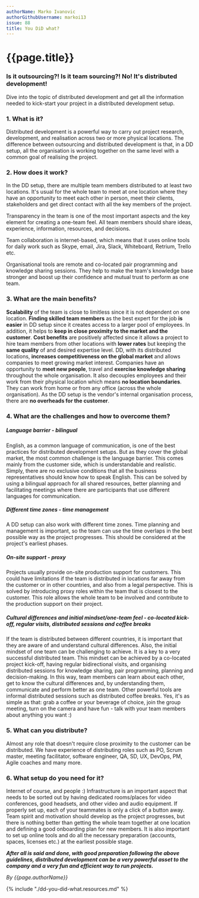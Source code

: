 ```yaml
---
authorName: Marko Ivanovic
authorGithubUsername: markoi13
issue: 88
title: You DiD what?
---
```


# {{page.title}}

### Is it outsourcing?! Is it team sourcing?! No! It's distributed development!

Dive into the topic of distributed development and get all the information needed to kick-start your project in a distributed development setup.

### 1. What is it?
Distributed development is a powerful way to carry out project research, development, and realisation across two or more physical locations. The difference between outsourcing and distributed development is that, in a DD setup, all the organisation is working together on the same level with a common goal of realising the project.

### 2. How does it work?
In the DD setup, there are multiple team members distributed to at least two locations. It's usual for the whole team to meet at one location where they have an opportunity to meet each other in person, meet their clients, stakeholders and get direct contact with all the key members of the project.

Transparency in the team is one of the most important aspects and the key element for creating a one-team feel. All team members should share ideas, experience, information, resources, and decisions.

Team collaboration is internet-based, which means that it uses online tools for daily work such as Skype, email, Jira, Slack, Whiteboard, Retrium, Trello etc.

Organisational tools are remote and co-located pair programming and knowledge sharing sessions. They help to make the team's knowledge base stronger and boost up their confidence and mutual trust to perform as one team.

### 3. What are the main benefits?
**Scalability** of the team is close to limitless since it is not dependent on one location. **Finding skilled team members** as the best expert for the job **is easier** in DD setup since it creates access to a larger pool of employees. In addition, it helps to **keep in close proximity to the market and the customer**. **Cost benefits** are positively affected since it allows a project to hire team members from other locations with **lower rates** but keeping the **same quality** of and desired expertise level.
DD, with its distributed locations, **increases competitiveness on the global market** and allows companies to meet growing market interest. Companies have an opportunity to **meet new people**, travel and **exercise knowledge sharing** throughout the whole organisation.
It also decouples employees and their work from their physical location which means **no location boundaries**. They can work from home or from any office (across the whole organisation).
As the DD setup is the vendor's internal organisation process, there are **no overheads for the customer**.

### 4. What are the challenges and how to overcome them?
##### Language barrier - bilingual
English, as a common language of communication, is one of the best practices for distributed development setups. But as they cover the global market, the most common challenge is the language barrier. This comes mainly from the customer side, which is understandable and realistic. Simply, there are no exclusive conditions that all the business representatives should know how to speak English. This can be solved by using a bilingual approach for all shared resources, better planning and facilitating meetings where there are participants that use different languages for communication.

##### Different time zones - time management
A DD setup can also work with different time zones. Time planning and management is important, so the team can use the time overlaps in the best possible way as the project progresses. This should be considered at the project's earliest phases.

##### On-site support - proxy
Projects usually provide on-site production support for customers. This could have limitations if the team is distributed in locations far away from the customer or in other countries, and also from a legal perspective. This is solved by introducing proxy roles within the team that is closest to the customer. This role allows the whole team to be involved and contribute to the production support on their project.

##### Cultural differences and initial mindset/one-team feel - co-located kick-off, regular visits, distributed sessions and coffee breaks
If the team is distributed between different countries, it is important that they are aware of and understand cultural differences. Also, the initial mindset of one team can be challenging to achieve. It is a key to a very successful distributed team. This mindset can be achieved by a co-located project kick-off, having regular bidirectional visits, and organising distributed sessions for knowledge sharing, pair programming, planning and decision-making. In this way, team members can learn about each other, get to know the cultural differences and, by understanding them, communicate and perform better as one team.
Other powerful tools are informal distributed sessions such as distributed coffee breaks. Yes, it's as simple as that: grab a coffee or your beverage of choice, join the group meeting, turn on the camera and have fun - talk with your team members about anything you want :)

### 5. What can you distribute?
Almost any role that doesn't require close proximity to the customer can be distributed. We have experience of distributing roles such as PO, Scrum master, meeting facilitator, software engineer, QA, SD, UX, DevOps, PM, Agile coaches and many more.

### 6. What setup do you need for it?
Internet of course, and people :)
Infrastructure is an important aspect that needs to be sorted out by having dedicated rooms/places for video conferences, good headsets, and other video and audio equipment. If properly set up, each of your teammates is only a click of a button away.
Team spirit and motivation should develop as the project progresses, but there is nothing better than getting the whole team together at one location and defining a good onboarding plan for new members. It is also important to set up online tools and do all the necessary preparation (accounts, spaces, licenses etc.) at the earliest possible stage.

**_After all is said and done, with good preparation following the above guidelines, distributed development can be a very powerful asset to the company and a very fun and efficient way to run projects._**

*By {{page.authorName}}*


{% include "./dd-you-did-what.resources.md" %}